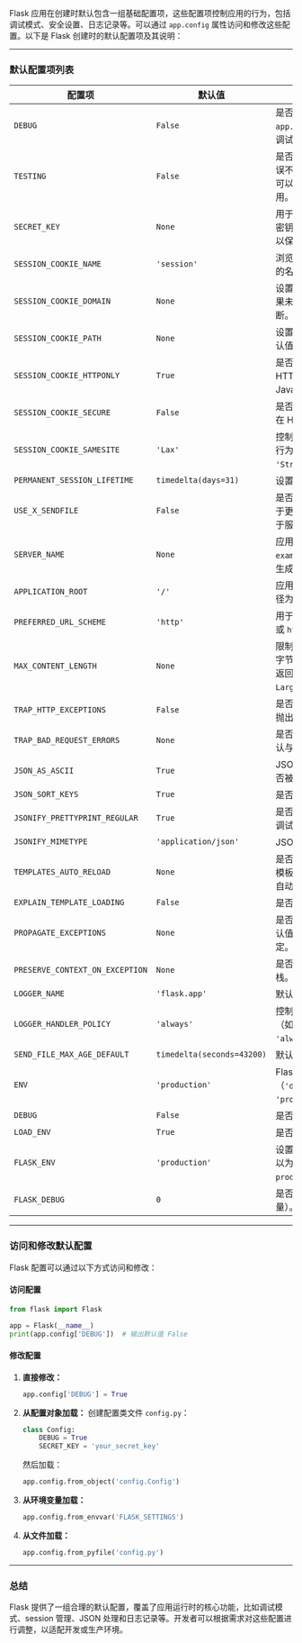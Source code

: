 Flask 应用在创建时默认包含一组基础配置项，这些配置项控制应用的行为，包括调试模式、安全设置、日志记录等。可以通过 `app.config`
属性访问和修改这些配置。以下是 Flask 创建时的默认配置项及其说明：

---

### **默认配置项列表**

| 配置项                             | 默认值                        | 说明                                                                    |
|---------------------------------|----------------------------|-----------------------------------------------------------------------|
| `DEBUG`                         | `False`                    | 是否启用调试模式。可以通过 `app.run(debug=True)` 显式启用调试。                           |
| `TESTING`                       | `False`                    | 是否启用测试模式。启用后，错误不会被报告到日志系统，并且可以在测试中进行特定的功能调用。                          |
| `SECRET_KEY`                    | `None`                     | 用于加密 session 和 cookies 的密钥。生产环境中必须设置此值以保证安全性。                         |
| `SESSION_COOKIE_NAME`           | `'session'`                | 浏览器中存储的 session cookie 的名称。                                           |
| `SESSION_COOKIE_DOMAIN`         | `None`                     | 设置 session cookie 的域名。如果未设置，则会根据请求自动推断。                               |
| `SESSION_COOKIE_PATH`           | `None`                     | 设置 session cookie 的路径。默认值为应用根路径。                                      |
| `SESSION_COOKIE_HTTPONLY`       | `True`                     | 是否将 session cookie 设置为 HTTP-only（无法通过 JavaScript 访问）。                 |
| `SESSION_COOKIE_SECURE`         | `False`                    | 是否将 session cookie 标记为仅在 HTTPS 下传输。                                   |
| `SESSION_COOKIE_SAMESITE`       | `'Lax'`                    | 控制 session cookie 的跨站请求行为。可设置为 `'Strict'`、`'Lax'` 或 `None`。           |
| `PERMANENT_SESSION_LIFETIME`    | `timedelta(days=31)`       | 设置 session 的默认过期时间。                                                   |
| `USE_X_SENDFILE`                | `False`                    | 是否启用 X-Sendfile 头支持，用于更高效地发送静态文件（依赖于服务器支持）。                           |
| `SERVER_NAME`                   | `None`                     | 应用的服务器名称和端口号（如 `example.com:5000`）。影响 URL 生成。                         |
| `APPLICATION_ROOT`              | `'/'`                      | 应用的 URL 前缀路径。默认根路径为 `'/'`。                                            |
| `PREFERRED_URL_SCHEME`          | `'http'`                   | 用于 URL 生成的默认协议（`http` 或 `https`）。                                     |
| `MAX_CONTENT_LENGTH`            | `None`                     | 限制 HTTP 请求的最大大小（以字节为单位）。超过限制的请求将返回 `413 Request Entity Too Large` 错误。 |
| `TRAP_HTTP_EXCEPTIONS`          | `False`                    | 是否将 HTTP 异常视为普通异常抛出，便于调试和处理。                                          |
| `TRAP_BAD_REQUEST_ERRORS`       | `None`                     | 是否在调试时捕获请求错误。默认与 `DEBUG` 设置一致。                                        |
| `JSON_AS_ASCII`                 | `True`                     | JSON 响应中的非 ASCII 字符是否被转义为 ASCII。                                      |
| `JSON_SORT_KEYS`                | `True`                     | 是否按键排序生成 JSON 响应。                                                     |
| `JSONIFY_PRETTYPRINT_REGULAR`   | `True`                     | 是否美化格式化 JSON 响应。在调试模式下默认启用。                                           |
| `JSONIFY_MIMETYPE`              | `'application/json'`       | JSON 响应的默认 MIME 类型。                                                   |
| `TEMPLATES_AUTO_RELOAD`         | `None`                     | 是否在开发模式下自动重新加载模板文件。默认根据 `DEBUG` 设置自动启用或禁用。                            |
| `EXPLAIN_TEMPLATE_LOADING`      | `False`                    | 是否显示模板加载的调试信息。                                                        |
| `PROPAGATE_EXCEPTIONS`          | `None`                     | 是否在调试模式下传播异常。默认值由 Flask 根据环境设置决定。                                     |
| `PRESERVE_CONTEXT_ON_EXCEPTION` | `None`                     | 是否在异常发生时保留上下文堆栈。通常用于调试模式。                                             |
| `LOGGER_NAME`                   | `'flask.app'`              | 默认日志记录器的名称。                                                           |
| `LOGGER_HANDLER_POLICY`         | `'always'`                 | 控制默认日志处理程序的行为（如 `'always'`、`'debug'`、`'never'`）。                      |
| `SEND_FILE_MAX_AGE_DEFAULT`     | `timedelta(seconds=43200)` | 默认的静态文件缓存时间。                                                          |
| `ENV`                           | `'production'`             | Flask 应用的运行环境（`'development'` 或 `'production'`）。                      |
| `DEBUG`                         | `False`                    | 是否启用调试模式。                                                             |
| `LOAD_ENV`                      | `True`                     | 是否加载 `.env` 文件中的配置。                                                   |
| `FLASK_ENV`                     | `'production'`             | 设置 Flask 应用的环境变量。可以为 `development` 或 `production`。                    |
| `FLASK_DEBUG`                   | `0`                        | 是否启用调试模式（通过环境变量）。                                                     |

---

### **访问和修改默认配置**

Flask 配置可以通过以下方式访问和修改：

#### **访问配置**

```python
from flask import Flask

app = Flask(__name__)
print(app.config['DEBUG'])  # 输出默认值 False
```

#### **修改配置**

1. **直接修改：**
   ```python
   app.config['DEBUG'] = True
   ```

2. **从配置对象加载：**
   创建配置类文件 `config.py`：
   ```python
   class Config:
       DEBUG = True
       SECRET_KEY = 'your_secret_key'
   ```

   然后加载：
   ```python
   app.config.from_object('config.Config')
   ```

3. **从环境变量加载：**
   ```python
   app.config.from_envvar('FLASK_SETTINGS')
   ```

4. **从文件加载：**
   ```python
   app.config.from_pyfile('config.py')
   ```

---

### **总结**

Flask 提供了一组合理的默认配置，覆盖了应用运行时的核心功能，比如调试模式、session 管理、JSON
处理和日志记录等。开发者可以根据需求对这些配置进行调整，以适配开发或生产环境。
